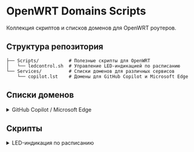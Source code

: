 # OpenWRT Domains Scripts

Коллекция скриптов и списков доменов для OpenWRT роутеров.

## Структура репозитория

```
├── Scripts/           # Полезные скрипты для OpenWRT
│   └── ledcontrol.sh  # Управление LED-индикацией по расписанию
└── Services/          # Списки доменов для различных сервисов
    └── copilot.lst    # Домены для GitHub Copilot и Microsoft Edge
```

## Списки доменов

<details>
  <summary>GitHub Copilot / Microsoft Edge</summary><br>
    
  Список доменов, необходимых для корректной работы GitHub Copilot и связанных сервисов Microsoft Edge.
    
- **Прямая ссылка:** [copilot.lst](https://raw.githubusercontent.com/NikkyFreaky/OpenWRT/refs/heads/main/Services/copilot.lst)
</details>

## Скрипты

<details>
  <summary>LED-индикация по расписанию</summary><br>
  
  Скрипт для автоматического управления LED-индикацией роутера в зависимости от времени суток.

#### Возможности

- Включение/выключение LED по команде
- Автоматическое управление по времени
- Логирование всех операций
- Проверка текущего состояния LED

#### Поддерживаемое оборудование

  <details>
    <summary>Список проверенного оборудования</summary>

- Xiaomi Router AX3000T
</details>

> **ℹ️ Note:**   
> Список будет дополняться. Пишите на каком оборудовании проверили работоспособность скрипта в [обсуждении](https://github.com/NikkyFreaky/OpenWRT/discussions/4).

### Установка

1. Создайте файл скрипта и сделайте его исполняемым:

   ```bash
   touch /etc/ledcontrol.sh && chmod +x /etc/ledcontrol.sh
   ```

2. Откройте файл в текстовом редакторе:

   ```bash
   vi /etc/ledcontrol.sh
   ```

3. Скопируйте содержимое из [ledcontrol.sh](https://raw.githubusercontent.com/NikkyFreaky/OpenWRT/refs/heads/main/Scripts/ledcontrol.sh)

4. Сделайте файл `/etc/rc.local` исполняемым и откройте его:

   ```bash
   chmod +x /etc/rc.local && vi /etc/rc.local
   ```

   > **💡 Tip:**   
   > Можно открыть `/etc/rc.local` через веб-интерфейс LuCI в System → Startup (Система → Автозапуск), вкладка Local Startup.

5. Добавьте следующую строку до `exit 0`:

   ```bash
   (sleep 5 && /etc/ledcontrol.sh auto) &
   ```

   > **ℹ️ Note:**    
   > Эта строка нужна для запуска скрипта после перезагрузки роутера с 5-секундной задержкой, чтобы все системы успели загрузиться.

#### Настройка расписания

1. Откройте веб-интерфейс LuCI
2. Перейдите в **System → Scheduled Tasks** (Система → Планировщик)
3. Добавьте следующие строки:

   ```cron
   00 23 * * * /etc/ledcontrol.sh off
   00 7 * * * /etc/ledcontrol.sh on
   */30 * * * * /etc/ledcontrol.sh auto
   ```

4. Нажмите **Save** (Сохранить)

   > **💡 Tip:**    
   > Можно добавить задачу альтернативно, через командную строку
   
   ```bash
   crontab -e
   ```

   По данному расписанию LED будет выключаться в 23:00 и включаться в 7:00. Дополнительная задача `auto` проверяет состояние каждые 30 минут.

   > **⚠️ Warning:**  
   > Если меняете время включения/выключения, изменяйте его как в планировщике, так и в самом скрипте.

5. Перезапустите службу cron:
   ```bash
   /etc/init.d/cron restart
   ```

#### Использование

```bash
# Включить LED
/etc/ledcontrol.sh on

# Выключить LED
/etc/ledcontrol.sh off

# Автоматическое управление по времени
/etc/ledcontrol.sh auto
```

#### Полезные команды

- Проверка логов скрипта:

  ```bash
  logread | grep ledcontrol
  ```

- Проверка состояния LED:

  ```bash
  cat /sys/class/leds/blue:status/trigger
  cat /sys/class/leds/blue:status/brightness
  ```

- Проверка cron-задач:
  ```bash
  crontab -l
  ```

#### Настройка времени

В скрипте можно изменить время включения/выключения, отредактировав переменные:

```bash
ON_TIME=700   # 7:00
OFF_TIME=2300 # 23:00
```

</details>
